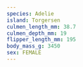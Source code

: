 ```yaml
---
species: Adelie
island: Torgersen
culmen_length_mm: 38.7
culmen_depth_mm: 19
flipper_length_mm: 195
body_mass_g: 3450
sex: FEMALE
---
```

